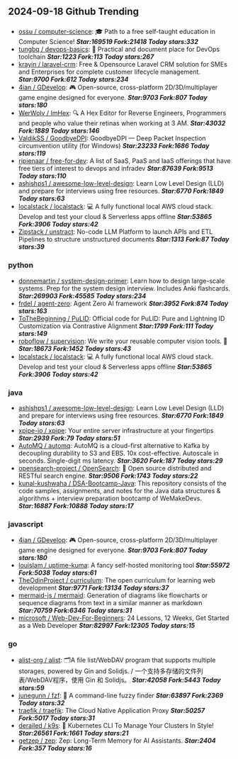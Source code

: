 ## 2024-09-18 Github Trending

### 
* [ossu / computer-science](https://github.com/ossu/computer-science): 🎓 Path to a free self-taught education in Computer Science! ***Star:169519 Fork:21418 Today stars:332***
* [tungbq / devops-basics](https://github.com/tungbq/devops-basics): 🚀 Practical and document place for DevOps toolchain ***Star:1223 Fork:113 Today stars:267***
* [krayin / laravel-crm](https://github.com/krayin/laravel-crm): Free & Opensource Laravel CRM solution for SMEs and Enterprises for complete customer lifecycle management. ***Star:9700 Fork:612 Today stars:234***
* [4ian / GDevelop](https://github.com/4ian/GDevelop): 🎮 Open-source, cross-platform 2D/3D/multiplayer game engine designed for everyone. ***Star:9703 Fork:807 Today stars:180***
* [WerWolv / ImHex](https://github.com/WerWolv/ImHex): 🔍 A Hex Editor for Reverse Engineers, Programmers and people who value their retinas when working at 3 AM. ***Star:43032 Fork:1889 Today stars:146***
* [ValdikSS / GoodbyeDPI](https://github.com/ValdikSS/GoodbyeDPI): GoodbyeDPI — Deep Packet Inspection circumvention utility (for Windows) ***Star:23233 Fork:1686 Today stars:119***
* [ripienaar / free-for-dev](https://github.com/ripienaar/free-for-dev): A list of SaaS, PaaS and IaaS offerings that have free tiers of interest to devops and infradev ***Star:87639 Fork:9513 Today stars:110***
* [ashishps1 / awesome-low-level-design](https://github.com/ashishps1/awesome-low-level-design): Learn Low Level Design (LLD) and prepare for interviews using free resources. ***Star:6770 Fork:1849 Today stars:63***
* [localstack / localstack](https://github.com/localstack/localstack): 💻 A fully functional local AWS cloud stack. Develop and test your cloud & Serverless apps offline ***Star:53865 Fork:3906 Today stars:42***
* [Zipstack / unstract](https://github.com/Zipstack/unstract): No-code LLM Platform to launch APIs and ETL Pipelines to structure unstructured documents ***Star:1313 Fork:87 Today stars:39***

### python
* [donnemartin / system-design-primer](https://github.com/donnemartin/system-design-primer): Learn how to design large-scale systems. Prep for the system design interview. Includes Anki flashcards. ***Star:269903 Fork:45585 Today stars:234***
* [frdel / agent-zero](https://github.com/frdel/agent-zero): Agent Zero AI framework ***Star:3952 Fork:874 Today stars:163***
* [ToTheBeginning / PuLID](https://github.com/ToTheBeginning/PuLID): Official code for PuLID: Pure and Lightning ID Customization via Contrastive Alignment ***Star:1799 Fork:111 Today stars:149***
* [roboflow / supervision](https://github.com/roboflow/supervision): We write your reusable computer vision tools. 💜 ***Star:18673 Fork:1452 Today stars:43***
* [localstack / localstack](https://github.com/localstack/localstack): 💻 A fully functional local AWS cloud stack. Develop and test your cloud & Serverless apps offline ***Star:53865 Fork:3906 Today stars:42***

### java
* [ashishps1 / awesome-low-level-design](https://github.com/ashishps1/awesome-low-level-design): Learn Low Level Design (LLD) and prepare for interviews using free resources. ***Star:6770 Fork:1849 Today stars:63***
* [xpipe-io / xpipe](https://github.com/xpipe-io/xpipe): Your entire server infrastructure at your fingertips ***Star:2939 Fork:79 Today stars:51***
* [AutoMQ / automq](https://github.com/AutoMQ/automq): AutoMQ is a cloud-first alternative to Kafka by decoupling durability to S3 and EBS. 10x cost-effective. Autoscale in seconds. Single-digit ms latency. ***Star:3620 Fork:187 Today stars:29***
* [opensearch-project / OpenSearch](https://github.com/opensearch-project/OpenSearch): 🔎 Open source distributed and RESTful search engine. ***Star:9506 Fork:1743 Today stars:22***
* [kunal-kushwaha / DSA-Bootcamp-Java](https://github.com/kunal-kushwaha/DSA-Bootcamp-Java): This repository consists of the code samples, assignments, and notes for the Java data structures & algorithms + interview preparation bootcamp of WeMakeDevs. ***Star:16887 Fork:10888 Today stars:17***

### javascript
* [4ian / GDevelop](https://github.com/4ian/GDevelop): 🎮 Open-source, cross-platform 2D/3D/multiplayer game engine designed for everyone. ***Star:9703 Fork:807 Today stars:180***
* [louislam / uptime-kuma](https://github.com/louislam/uptime-kuma): A fancy self-hosted monitoring tool ***Star:55972 Fork:5038 Today stars:61***
* [TheOdinProject / curriculum](https://github.com/TheOdinProject/curriculum): The open curriculum for learning web development ***Star:9771 Fork:13134 Today stars:37***
* [mermaid-js / mermaid](https://github.com/mermaid-js/mermaid): Generation of diagrams like flowcharts or sequence diagrams from text in a similar manner as markdown ***Star:70759 Fork:6346 Today stars:31***
* [microsoft / Web-Dev-For-Beginners](https://github.com/microsoft/Web-Dev-For-Beginners): 24 Lessons, 12 Weeks, Get Started as a Web Developer ***Star:82997 Fork:12305 Today stars:15***

### go
* [alist-org / alist](https://github.com/alist-org/alist): 🗂️A file list/WebDAV program that supports multiple storages, powered by Gin and Solidjs. / 一个支持多存储的文件列表/WebDAV程序，使用 Gin 和 Solidjs。 ***Star:42058 Fork:5443 Today stars:59***
* [junegunn / fzf](https://github.com/junegunn/fzf): 🌸 A command-line fuzzy finder ***Star:63897 Fork:2369 Today stars:32***
* [traefik / traefik](https://github.com/traefik/traefik): The Cloud Native Application Proxy ***Star:50257 Fork:5017 Today stars:31***
* [derailed / k9s](https://github.com/derailed/k9s): 🐶 Kubernetes CLI To Manage Your Clusters In Style! ***Star:26561 Fork:1661 Today stars:21***
* [getzep / zep](https://github.com/getzep/zep): Zep: Long-Term Memory for ‍AI Assistants. ***Star:2404 Fork:357 Today stars:16***
